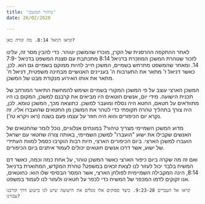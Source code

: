 ```yaml
---
title: 'טיהור המשכן'
date: 26/02/2020

---
```


`קראו דניאל 8:14. מה קורה כאן?`

לאחר ההתקפה ההרסנית של הקרן, מוכרז שהמשכן יטוהר. כדי להבין מסר זה, עלינו לזכור שטהרת המשכן המוזכרת בדניאל 8:14 מתכתבת עם סצנת המשפט בדניאל 7:9-14. ומאחר שהמשפט מתרחש בשמיים, המשכן חייב להיות ממוקם בשמיים גם הוא. לכן, כאשר דניאל ז' מתאר את התערבות ה' בעניינים האנושיים מבחינה משפטית, דניאל ח' מתאר את אותו האירוע מנקודת מבט של המשכן.

המשכן הארצי עוצב על פי המשכן המקורי בשמיים ושימש להמחשת התיאור המורחב של תכנית הישועה. מידי יום, אנשים חוטאים היו מביאים את קרבנם למשכן, המקום בו היו מתוודאים על חטאם, החטא היה נסלח ומועבר למשכן. כתוצאה מכך, המשכן טומא. לכן, היה צורך בתהליך טהרה תקופתי כדי לטהר את המשכן מן החטאים שהועברו אליו. זה נקרא יום הכיפורים והוא היה חוזר על עצמו פעם בשנה (ראו ויקרא טז').

מדוע המשכן השמיימי מצריך טיהור? במונחים אנלוגיים, נוכל לומר שהחטאים של האנשים שקבילו את ישוע "הועברו" למשכן השמיימי, באותה צורה שחטאי עם ישראל הועברו למשכן הארצי. ביום הכיפורים הארצי, חיות רבות הוקרבו כסמל למוות העתידי של ישוע, אשר דרכו אנשים חוטאים יכולים לעמוד איתנים ביום הכיפורים.

ואם זה מה שקרה ביום כיפור הארצי כאשר המשכן טוהר, על אחת כמה וכמה, כאשר דם המשיח בלבד יכול לעזור לנו לצאת זכאים במשפט? טהרת המקדש, המתוארת בדניאל 8:14, הינה המקבילה השמיימית לפולחן הארצי, אשר המסר הבסיסי שלו הוא: כחוטאים, אנו זקוקים לדמו המכפר של המשיח כדי לכפר על חטאינו ולעזור לנו לעמוד במשפט.

`קראו אל העברים 9:23-28. כיצד פסוקים אלו מגלים את הישועה שיש לנו בישוע דרך קורבנו עבורנו?`
